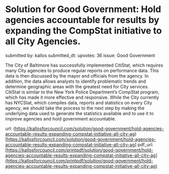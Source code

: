 # Solution for Good Government: Hold agencies accountable for results by expanding the CompStat initiative to all City Agencies. #

submitted by: kallos
submitted_dt: 
upvotes: 36
issue: Good Government

The City of Baltimore has successfully implemented CitiStat, which requires many City agencies to produce regular reports on performance data. This data is then discussed by the mayor and officials from the agency. In addition, the data allows analysts to identify problematic trends and determine geographic areas with the greatest need for City services. CitiStat is similar to the New York Police Department’s CompStat program, which has made it more effective and responsive. While the City currently has NYCStat, which compiles data, reports and statistics on every City agency, we should take the process to the next step by making the underlying data used to generate the statistics available and to use it to improve agencies and hold government accountable.

url: (https://kallosforcouncil.com/solution/good-government/hold-agencies-accountable-results-expanding-compstat-initiative-all-city-ag)[https://kallosforcouncil.com/solution/good-government/hold-agencies-accountable-results-expanding-compstat-initiative-all-city-ag]
pdf_url: [https://kallosforcouncil.com/printpdf/solution/good-government/hold-agencies-accountable-results-expanding-compstat-initiative-all-city-ag](https://kallosforcouncil.com/printpdf/solution/good-government/hold-agencies-accountable-results-expanding-compstat-initiative-all-city-ag)